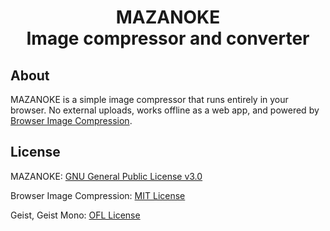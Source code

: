 <h1 align="center">

   MAZANOKE
   <br>
   Image compressor and converter
</h1>


## About
MAZANOKE is a simple image compressor that runs entirely in your browser. No external uploads, works offline as a web app, and powered by [Browser Image Compression](https://github.com/Donaldcwl/browser-image-compression).

## License

MAZANOKE: [GNU General Public License v3.0](https://github.com/civilblur/mazanoke/blob/main/README.md)

Browser Image Compression: [MIT License](https://github.com/Donaldcwl/browser-image-compression/blob/master/LICENSE)

Geist, Geist Mono: [OFL License](https://github.com/vercel/geist-font/blob/main/LICENSE.txt)